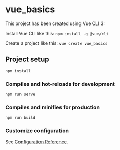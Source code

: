 # vue_basics

This project has been created using Vue CLI 3:

Install Vue CLI like this: ```npm install -g @vue/cli```

Create a project like this: ```vue create vue_basics```

## Project setup
```
npm install
```

### Compiles and hot-reloads for development
```
npm run serve
```

### Compiles and minifies for production
```
npm run build
```

### Customize configuration
See [Configuration Reference](https://cli.vuejs.org/config/).
